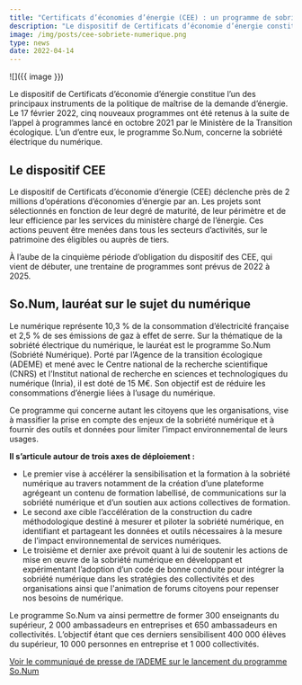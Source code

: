 ```yaml
---
title: "Certificats d’économies d’énergie (CEE) : un programme de sobriété numérique sélectionné"
description: "Le dispositif de Certificats d’économie d’énergie constitue l’un des principaux instruments de la politique de maîtrise de la demande d’énergie. Le 17 février 2022, cinq nouveaux programmes ont été retenus à la suite de l’appel à programmes lancé  en octobre 2021 par le Ministère de la Transition écologique. L’un d’entre eux, le programme So.Num, concerne la sobriété électrique du numérique."
image: /img/posts/cee-sobriete-numerique.png
type: news
date: 2022-04-14
---
```


![]({{ image }})

Le dispositif de Certificats d’économie d’énergie constitue l’un des principaux instruments de la politique de maîtrise de la demande d’énergie. Le 17 février 2022, cinq nouveaux programmes ont été retenus à la suite de l’appel à programmes lancé  en octobre 2021 par le Ministère de la Transition écologique. L’un d’entre eux, le programme So.Num, concerne la sobriété électrique du numérique.

## Le dispositif CEE

Le dispositif de Certificats d’économie d’énergie (CEE) déclenche près de 2 millions d’opérations d’économies d’énergie par an. Les projets sont sélectionnés en fonction de leur degré de maturité, de leur périmètre et de leur efficience par les services du ministère chargé de l’énergie. Ces actions peuvent être menées dans tous les secteurs d’activités, sur le patrimoine des éligibles ou auprès de tiers. 

À l’aube de la cinquième période d’obligation du dispositif des CEE, qui vient de débuter, une trentaine de programmes sont prévus de 2022 à 2025. 

## So.Num, lauréat sur le sujet du numérique

Le numérique représente 10,3 % de la consommation d’électricité française et 2,5 % de ses émissions de gaz à effet de serre. Sur la thématique de la sobriété électrique du numérique, le lauréat est le programme So.Num (Sobriété Numérique). Porté par l’Agence de la transition écologique (ADEME) et mené avec le Centre national de la recherche scientifique (CNRS) et l’Institut national de recherche en sciences et technologiques du numérique (Inria), il est doté de 15 M€. Son objectif est de réduire les consommations d’énergie liées à l’usage du numérique.

Ce programme qui concerne autant les citoyens que les organisations, vise à massifier la prise en compte des enjeux de la sobriété numérique et à fournir des outils et données pour limiter l’impact environnemental de leurs usages. 

**Il s’articule autour de trois axes de déploiement :**
* Le premier vise à accélérer la sensibilisation et la formation à la sobriété numérique au travers notamment de la création d’une plateforme agrégeant un contenu de formation labellisé, de communications sur la sobriété numérique et d’un soutien aux actions collectives de formation. 
* Le second axe cible l’accélération de la construction du cadre méthodologique destiné à mesurer et piloter la sobriété numérique, en identifiant et partageant les données et outils nécessaires à la mesure de l’impact environnemental de services numériques.
* Le troisième et dernier axe prévoit quant à lui de soutenir les actions de mise en œuvre de la sobriété numérique en développant et expérimentant l’adoption d’un code de bonne conduite pour intégrer la sobriété numérique dans les stratégies des collectivités et des organisations ainsi que l'animation de forums citoyens pour repenser nos besoins de numérique.

Le programme So.Num va ainsi permettre de former 300 enseignants du supérieur, 2 000 ambassadeurs en entreprises et 650 ambassadeurs en collectivités. L’objectif étant que ces derniers sensibilisent 400 000 élèves du supérieur, 10 000 personnes en entreprise et 1 000 collectivités.

[Voir le communiqué de presse de l’ADEME sur le lancement du programme So.Num](https://presse.ademe.fr/2022/04/lancement-du-programme-so-num-vers-une-sobriete-numerique-durable.html)
